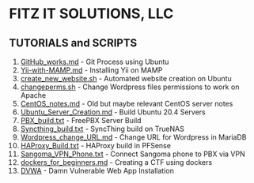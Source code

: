 # FITZ IT SOLUTIONS, LLC

## TUTORIALS and SCRIPTS

1. [GitHub_works.md](https://github.com/fitzitsolutions/FITStutorials/blob/main/files/GitHub_works/GitHub_works.md) - Git Process using Ubuntu
2. [Yii-with-MAMP.md](https://github.com/fitzitsolutions/FITStutorials/blob/main/files/Yii-with-MAMP/Yii-with-MAMP.md) - Installing Yii on MAMP
3. [create_new_website.sh](https://github.com/fitzitsolutions/FITStutorials/blob/main/files/Ubuntu_Web_Server_Scripts/create_new_website.sh) - Automated website creation on Ubuntu
4. [changeperms.sh](https://github.com/fitzitsolutions/FITStutorials/blob/main/files/Ubuntu_Web_Server_Scripts/changeperms.sh) - Change Wordpress files permissions to work on Apache
5. [CentOS_notes.md](https://github.com/fitzitsolutions/FITStutorials/blob/main/files/CentOS_Servers/CentOS_notes.md) - Old but maybe relevant CentOS server notes
6. [Ubuntu_Server_Creation.md](https://github.com/fitzitsolutions/FITStutorials/blob/main/files/Ubuntu_Server_Build/Ubuntu_Server_Creation.md) - Build Ubuntu 20.4 Servers
7. [PBX_build.txt](https://github.com/fitzitsolutions/FITStutorials/blob/main/files/PBX/PBX_build.txt) - FreePBX Server Build
8. [Syncthing_build.txt](https://github.com/fitzitsolutions/FITStutorials/blob/main/files/SyncThing/SyncThing_build.txt) - SyncThing build on TrueNAS
9. [Wordpress_change_URL.md](https://github.com/fitzitsolutions/FITStutorials/blob/main/files/Ubuntu_Web_Server_Scripts/Wordpress_change_URL.md) - Change URL for Wordpress in MariaDB
10. [HAProxy_Build.txt](https://github.com/fitzitsolutions/FITStutorials/blob/main/files/Firewalls/HAProxy_Build.txt) - HAProxy build in PFSense
11. [Sangoma_VPN_Phone.txt](https://github.com/fitzitsolutions/FITStutorials/blob/main/files/PBX/Sangoma_VPN_Phone.txt) - Connect Sangoma phone to PBX via VPN
12. [dockers_for_beginners.md](https://github.com/fitzitsolutions/FITStutorials/blob/main/files/Dockers_for_Beginners/dockers_for_beginners.md) - Creating a CTF using dockers
13. [DVWA](https://github.com/fitzitsolutions/FITStutorials/blob/main/files/DVWA/DVWA_install.md) - Damn Vulnerable Web App Installation